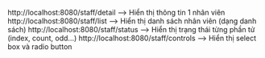 http://localhost:8080/staff/detail        --> Hiển thị thông tin 1 nhân viên
http://localhost:8080/staff/list          --> Hiển thị danh sách nhân viên (dạng danh sách)
http://localhost:8080/staff/status        --> Hiển thị trạng thái từng phần tử (index, count, odd...)
http://localhost:8080/staff/controls      --> Hiển thị select box và radio button
